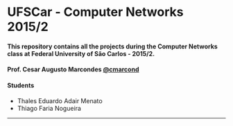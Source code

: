 UFSCar - Computer Networks 2015/2
==================================

#### This repository contains all the projects during the Computer Networks class at Federal University of São Carlos - 2015/2.

#### Prof. Cesar Augusto Marcondes [@cmarcond](!https://github.com/cmarcond)

#### Students

- Thales Eduardo Adair Menato 
- Thiago Faria Nogueira

-----------------------------

